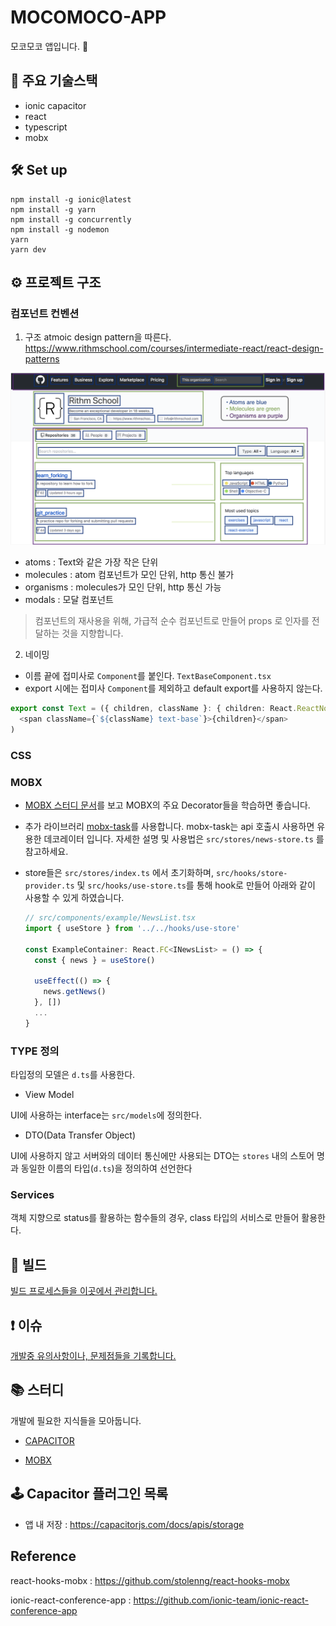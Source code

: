 # MOCOMOCO-APP

모코모코 앱입니다. 🐳

## 📱 주요 기술스택

- ionic capacitor
- react
- typescript
- mobx

## 🛠 Set up

```
npm install -g ionic@latest
npm install -g yarn
npm install -g concurrently
npm install -g nodemon
yarn
yarn dev
```

## ⚙️ 프로젝트 구조

### 컴포넌트 컨벤션

1. 구조
   atmoic design pattern을 따른다.
   https://www.rithmschool.com/courses/intermediate-react/react-design-patterns

![atomic](docs/img/atomic.png)

- atoms : Text와 같은 가장 작은 단위
- molecules : atom 컴포넌트가 모인 단위, http 통신 불가
- organisms : molecules가 모인 단위, http 통신 가능
- modals : 모달 컴포넌트

> 컴포넌트의 재사용을 위해, 가급적 순수 컴포넌트로 만들어 props 로 인자를 전달하는 것을 지향합니다.

2. 네이밍

- 이름 끝에 접미사로 `Component`를 붙인다.
  `TextBaseComponent.tsx`
- export 시에는 접미사 `Component`를 제외하고 default export를 사용하지 않는다.

```typescript
export const Text = ({ children, className }: { children: React.ReactNode; className?: string }) => (
  <span className={`${className} text-base`}>{children}</span>
)
```

### CSS

### MOBX

- [MOBX 스터디 문서](docs/STUDY_MOBX.md)를 보고 MOBX의 주요 Decorator들을 학습하면 좋습니다.
- 추가 라이브러리 [mobx-task](https://github.com/jeffijoe/mobx-task)를 사용합니다. mobx-task는 api 호출시 사용하면 유용한 데코레이터 입니다. 자세한 설명 및 사용법은 `src/stores/news-store.ts` 를 참고하세요.
- store들은 `src/stores/index.ts` 에서 초기화하며, `src/hooks/store-provider.ts` 및 `src/hooks/use-store.ts`를 통해 hook로 만들어 아래와 같이 사용할 수 있게 하였습니다.

  ```typescript
  // src/components/example/NewsList.tsx
  import { useStore } from '../../hooks/use-store'

  const ExampleContainer: React.FC<INewsList> = () => {
    const { news } = useStore()

    useEffect(() => {
      news.getNews()
    }, [])
    ...
  }
  ```

### TYPE 정의
타입정의 모델은 `d.ts`를 사용한다.

- View Model

UI에 사용하는 interface는 `src/models`에 정의한다.

- DTO(Data Transfer Object)

UI에 사용하지 않고 서버와의 데이터 통신에만 사용되는 DTO는 `stores` 내의 스토어 명과 동일한 이름의 타입(`d.ts`)을 정의하여 선언한다

### Services

객체 지향으로 status를 활용하는 함수들의 경우, class 타입의 서비스로 만들어 활용한다.

## 🚀 빌드

[빌드 프로세스들을 이곳에서 관리합니다. ](docs/BUILD.md)

## ❗️ 이슈

[개발중 유의사항이나, 문제점들을 기록합니다. ](docs/ISSUE.md)

## 📚 스터디

개발에 필요한 지식들을 모아둡니다.

- [CAPACITOR](docs/STUDY_CAPACITOR.md)

- [MOBX](docs/STUDY_MOBX.md)

## 🕹 Capacitor 플러그인 목록

- 앱 내 저장 : https://capacitorjs.com/docs/apis/storage

## Reference

react-hooks-mobx : https://github.com/stolenng/react-hooks-mobx

ionic-react-conference-app : https://github.com/ionic-team/ionic-react-conference-app
